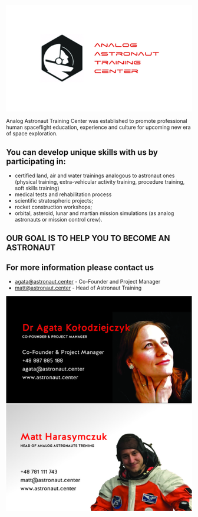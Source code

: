 ![logo](logo.jpg)

Analog Astronaut Training Center was established to promote professional human spaceflight education, experience and culture for upcoming new era of space exploration.

## You can develop unique skills with us by participating in:

- certified land, air and water trainings analogous to astronaut ones (physical training, extra-vehicular activity training, procedure training, soft skills training)
- medical tests and rehabilitation process
- scientific stratospheric projects;
- rocket construction workshops;
- orbital, asteroid, lunar and martian mission simulations (as analog astronauts or mission control crew).

## OUR GOAL IS TO HELP YOU TO BECOME AN ASTRONAUT

## For more information please contact us
- [agata@astronaut.center](mailto:agata@astronaut.center) - Co-Founder and Project Manager
- [matt@astronaut.center](mailto:matt@astronaut.center) - Head of Astronaut Training

![Agata](agata.jpg)
![Matt](matt.jpg)
